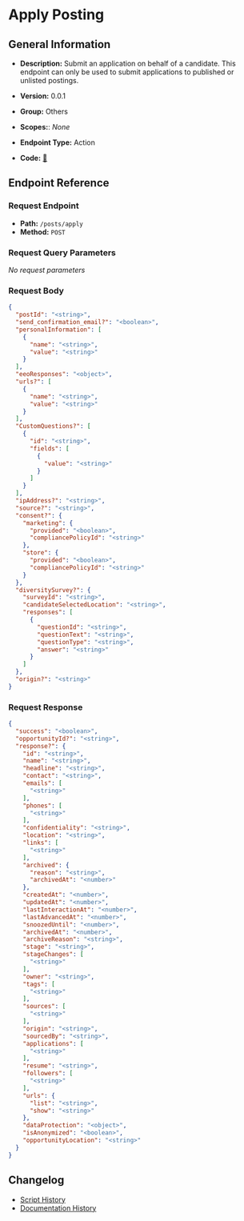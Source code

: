 # Apply Posting

## General Information

- **Description:** Submit an application on behalf of a candidate. This endpoint can only be used to submit applications to published or unlisted postings.

- **Version:** 0.0.1
- **Group:** Others
- **Scopes:**: _None_
- **Endpoint Type:** Action
- **Code:** [🔗](https://github.com/NangoHQ/integration-templates/tree/main/integrations/lever-sandbox/actions/apply-posting.ts)


## Endpoint Reference

### Request Endpoint

- **Path:** `/posts/apply`
- **Method:** `POST`

### Request Query Parameters

_No request parameters_

### Request Body

```json
{
  "postId": "<string>",
  "send_confirmation_email?": "<boolean>",
  "personalInformation": [
    {
      "name": "<string>",
      "value": "<string>"
    }
  ],
  "eeoResponses": "<object>",
  "urls?": [
    {
      "name": "<string>",
      "value": "<string>"
    }
  ],
  "CustomQuestions?": [
    {
      "id": "<string>",
      "fields": [
        {
          "value": "<string>"
        }
      ]
    }
  ],
  "ipAddress?": "<string>",
  "source?": "<string>",
  "consent?": {
    "marketing": {
      "provided": "<boolean>",
      "compliancePolicyId": "<string>"
    },
    "store": {
      "provided": "<boolean>",
      "compliancePolicyId": "<string>"
    }
  },
  "diversitySurvey?": {
    "surveyId": "<string>",
    "candidateSelectedLocation": "<string>",
    "responses": [
      {
        "questionId": "<string>",
        "questionText": "<string>",
        "questionType": "<string>",
        "answer": "<string>"
      }
    ]
  },
  "origin?": "<string>"
}
```

### Request Response

```json
{
  "success": "<boolean>",
  "opportunityId?": "<string>",
  "response?": {
    "id": "<string>",
    "name": "<string>",
    "headline": "<string>",
    "contact": "<string>",
    "emails": [
      "<string>"
    ],
    "phones": [
      "<string>"
    ],
    "confidentiality": "<string>",
    "location": "<string>",
    "links": [
      "<string>"
    ],
    "archived": {
      "reason": "<string>",
      "archivedAt": "<number>"
    },
    "createdAt": "<number>",
    "updatedAt": "<number>",
    "lastInteractionAt": "<number>",
    "lastAdvancedAt": "<number>",
    "snoozedUntil": "<number>",
    "archivedAt": "<number>",
    "archiveReason": "<string>",
    "stage": "<string>",
    "stageChanges": [
      "<string>"
    ],
    "owner": "<string>",
    "tags": [
      "<string>"
    ],
    "sources": [
      "<string>"
    ],
    "origin": "<string>",
    "sourcedBy": "<string>",
    "applications": [
      "<string>"
    ],
    "resume": "<string>",
    "followers": [
      "<string>"
    ],
    "urls": {
      "list": "<string>",
      "show": "<string>"
    },
    "dataProtection": "<object>",
    "isAnonymized": "<boolean>",
    "opportunityLocation": "<string>"
  }
}
```

## Changelog

- [Script History](https://github.com/NangoHQ/integration-templates/commits/main/integrations/lever-sandbox/actions/apply-posting.ts)
- [Documentation History](https://github.com/NangoHQ/integration-templates/commits/main/integrations/lever-sandbox/actions/apply-posting.md)

<!-- END  GENERATED CONTENT -->

